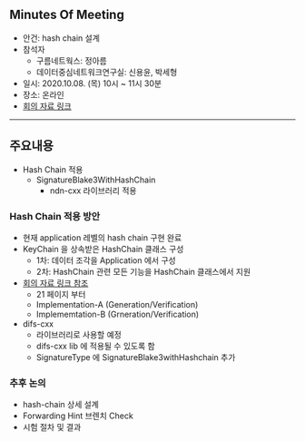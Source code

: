 ## Minutes Of Meeting
- 안건: hash chain 설계
- 참석자
  - 구름네트웍스: 정아름
  - 데이터중심네트워크연구실: 신용윤, 박세형
- 일시: 2020.10.08. (목) 10시 ~ 11시 30분
- 장소: 온라인
- [회의 자료 링크](https://github.com/uni2u/difs/blob/master/reference/20201007_Hash-CHain-Implementation-introduction.pdf)

---

## 주요내용
- Hash Chain 적용
  - SignatureBlake3WithHashChain
    - ndn-cxx 라이브러리 적용

### Hash Chain 적용 방안
- 현재 application 레벨의 hash chain 구현 완료
- KeyChain 을 상속받은 HashChain 클래스 구성
  - 1차: 데이터 조각을 Application 에서 구성
  - 2차: HashChain 관련 모든 기능을 HashChain 클래스에서 지원
- [회의 자료 링크 참조](https://github.com/uni2u/difs/blob/master/reference/20201007_Hash-CHain-Implementation-introduction.pdf)
  - 21 페이지 부터
  - Implementation-A (Generation/Verification)
  - Implememtation-B (Grneration/Verification)
- difs-cxx
  - 라이브러리로 사용할 예정
  - difs-cxx lib 에 적용될 수 있도록 함
  - SignatureType 에 SignatureBlake3withHashchain 추가

### 추후 논의
- hash-chain 상세 설계
- Forwarding Hint 브렌치 Check
- 시험 절차 및 결과
